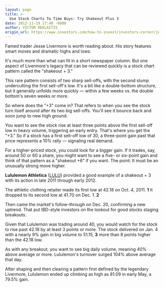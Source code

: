 ```yaml
---
layout: page
title: >-
  Use Stock Charts To Time Buys: Try Shakeout Plus 3
date: 2012-11-19 17:40 -0800
author: VICTOR REKLAITIS
origin_url: https://www.investors.com/how-to-invest/investors-corner/jesse-livermore-shakeout-plus-3-strategy/
---
```


Famed trader Jesse Livermore is worth reading about. His story features smart moves and dramatic highs and lows.

It's much more than what can fit in a short newspaper column. But one aspect of Livermore's legacy that can be reviewed quickly is a stock chart pattern called the "shakeout + 3."

This rare pattern consists of two sharp sell-offs, with the second slump undercutting the first sell-off's low. It's a bit like a double-bottom structure, but it generally unfolds more quickly — within a few weeks vs. the double bottom's seven weeks or more.

So where does the "+3" come in? That refers to when you see the stock turn itself around after its two big sell-offs. You'll see it bounce back and soon jump to new high ground.

You want to see the stock rise at least three points above the first sell-off low in heavy volume, triggering an early entry. That's where you get the "+3." So if a stock has a first sell-off low of 30, a three-point gain past that price represents a 10% rally — signaling real demand.

For a higher-priced stock, you could look for a bigger gain. If it trades, say, around 50 or 60 a share, you might want to see a five- or six-point gain and think of that pattern as a "shakeout +6" if you want. The point: It must be an unusually strong move higher.

**Lululemon Athletica** ([LULU](https://research.investors.com/quote.aspx?symbol=LULU)) provided a good example of a shakeout + 3 with its action in late 2011 through early 2012.

The athletic clothing retailer made its first low at 42.18 on Oct. 4, 2011. **1** It dropped to its second low at 41.70 on Dec. 1. **2**

Then came the market's follow-through on Dec. 20, confirming a new uptrend. That put IBD-style investors on the lookout for good stocks staging breakouts.

Given that Lululemon was trading around 40, you would watch for the stock to rise past 42.18 by at least 3 points or more. The stock delivered on Jan. 4 with a nearly 9% gain in big volume to 51.15, **3** more than 8 points higher than the 42.18 low.

As with any breakout, you want to see big daily volume, meaning 40% above average or more. Lululemon's turnover surged 104% above average that day.

After shaping and then clearing a pattern first defined by the legendary Livermore, Lululemon ended up climbing as high as 81.09 in early May, a 79.5% gain.
